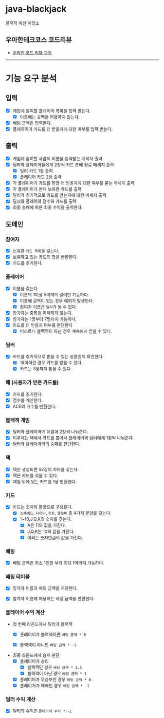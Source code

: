 # java-blackjack

블랙잭 미션 저장소

## 우아한테크코스 코드리뷰

- [온라인 코드 리뷰 과정](https://github.com/woowacourse/woowacourse-docs/blob/master/maincourse/README.md)

---

# 기능 요구 분석

## 입력

- [x] 게임에 참여할 플레이어 목록을 입력 받는다.
    - [x] 이름에는 공백을 허용하지 않는다.
- [x] 배팅 금액을 입력한다.
- [x] 플레이어가 카드를 더 받을지에 대한 여부를 입력 받는다.

## 출력

- [x] 게임에 참여할 사람의 이름을 입력받는 메세지 출력
- [x] 딜러와 플레이어들에게 2장씩 카드 분배 완료 메세지 출력
    - [x] 딜러 카드 1장 출력
    - [x] 플레이어 카드 2장 출력
- [x] 각 플레이어가 카드를 한장 더 받을지에 대한 여부를 묻는 메세지 출력
- [x] 각 플레이어가 현재 보유한 카드를 출력
- [x] 딜러가 추가적으로 카드를 받는지에 대한 메세지 출력
- [x] 딜러와 플레어의 점수와 카드를 출력
- [x] 최종 승패에 따른 최종 수익을 출력한다.

## 도메인

### 참여자

- [x] 보유한 `카드 목록`을 갖는다.
- [x] 보유하고 있는 카드의 합을 반환한다.
- [x] 카드를 추가한다.

### 플레이어

- [x] 이름을 갖는다
    - [x] 이름의 1이상 5이하의 길이만 가능하다.
    - [x] 이름에 공백이 있는 경우 예외가 발생한다.
    - [x] 참여자 이름은 `딜러`가 될 수 없다.
- [x] 참가자는 중복을 허락하지 않는다.
- [x] 참가자는 1명부터 7명까지 가능하다.
- [x] 카드를 더 받을지 여부를 판단한다
    - [x] 버스트나 블랙잭이 아닌 경우 계속해서 받을 수 있다.

### 딜러

- [x] 카드를 추가적으로 받을 수 있는 상황인지 확인한다.
    - [x] 16이하인 경우 카드를 받을 수 있다.
    - [x] 카드는 3장까지 받을 수 있다.

### 패 (사용자가 받은 카드들)

- [x] 카드를 추가한다.
- [x] 점수를 계산한다.
- [x] ACE의 개수를 반환한다.

### 블랙잭 게임

- [x] 딜러와 플레이어게 처음에 2장씩 나눠준다.
- [x] 이후에는 덱에서 카드를 뽑아서 플레이어와 딜러에게 1장씩 나눠준다.
- [x] 딜러와 플레이어와의 승패를 판단한다.

### 덱

- [x] 덱은 생성되면 52장의 카드를 갖는다.
- [x] 덱은 카드를 섞을 수 있다.
- [x] 제일 위에 있는 카드를 1장 반환한다.

### 카드

- [x] 카드는 숫자와 문양으로 구성된다.
    - [x] `스페이드`, `다이아`, `하트`, `클로버` 총 4가지 문양를 갖는다.
    - [x] 1~10,J,Q,K의 숫자를 갖는다.
        - [x] A은 11의 값을 가진다.
        - [x] J,Q,K는 10의 값을 가진다.
        - [x] 이외는 숫자만큼의 값을 가진다.

### 배팅

- [x] 배팅 금액은 최소 1천원 부터 최대 1억까지 가능하다.


### 배팅 테이블
- [x] 참가자 이름과 배팅 금액을 저장한다.
- [x] 참가자 이름에 해당하는 배팅 금액을 반환한다.


### 플레이어 수익 계산

- 첫 번째 라운드에서 딜러가 블랙잭
  - [x] 플레이어가 블랙잭이면 `배팅 금액 * 0`
  - [x] 블랙잭이 아니면 `배팅 금액 * -1`


- 최종 라운드에서 승패 판단
  - [x] 플레이어가 승리
    - [x] 블랙잭인 경우 `배팅 금액 * 1.5`
    - [x] 블랙잭이 아닌 경우 `배팅 금액 * 1`
  - [x] 플레이어가 무승부인 경우 `배팅 금액 * 0`
  - [x] 플레이거가 패배인 경우 `배팅 금액 * -1`

### 딜러 수익 계산
- [x] 딜러의 수익은 `플레이어 수익 * -1`
